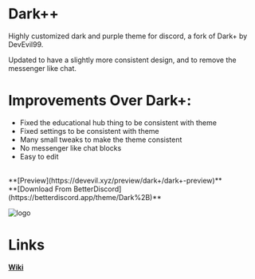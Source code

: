 # Dark++
Highly customized dark and purple theme for discord, a fork of Dark+ by DevEvil99.

Updated to have a slightly more consistent design, and to remove the messenger like chat.<br>
# Improvements Over Dark+: 
- Fixed the educational hub thing to be consistent with theme
- Fixed settings to be consistent with theme
- Many small tweaks to make the theme consistent
- No messenger like chat blocks
- Easy to edit

<br>
**[Preview](https://devevil.xyz/preview/dark+/dark+-preview)** <br>
**[Download From BetterDiscord](https://betterdiscord.app/theme/Dark%2B)**

![logo](https://cdn.discordapp.com/attachments/468141324906921984/874594243161755709/Dark.jpg)

# Links
**[Wiki](https://github.com/LordNoisy/DarkPlusPlus-Discord-Theme/wiki)**
